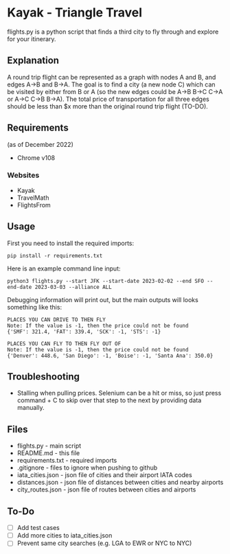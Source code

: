 # Kayak - Triangle Travel

flights.py is a python script that finds a third city to fly through and explore for your itinerary.

## Explanation

A round trip flight can be represented as a graph with nodes A and B, and edges A->B and B->A. The goal is to find a city (a new node C) which can be visited by either from B or A (so the new edges could be A->B B->C C->A or A->C C->B B->A). The total price of transportation for all three edges should be less than $x more than the original round trip flight (TO-DO).

## Requirements
(as of December 2022)
- Chrome v108

### Websites
- Kayak
- TravelMath
- FlightsFrom

## Usage

First you need to install the required imports:
```
pip install -r requirements.txt
```
Here is an example command line input: 
```
python3 flights.py --start JFK --start-date 2023-02-02 --end SFO --end-date 2023-03-03 --alliance ALL
```
Debugging information will print out, but the main outputs will looks something like this:
```
PLACES YOU CAN DRIVE TO THEN FLY
Note: If the value is -1, then the price could not be found
{'SMF': 321.4, 'FAT': 339.4, 'SCK': -1, 'STS': -1}

PLACES YOU CAN FLY TO THEN FLY OUT OF
Note: If the value is -1, then the price could not be found
{'Denver': 448.6, 'San Diego': -1, 'Boise': -1, 'Santa Ana': 350.0}
```

## Troubleshooting

- Stalling when pulling prices. Selenium can be a hit or miss, so just press command + C to skip over that step to the next by providing data manually.

## Files

- flights.py - main script
- README.md - this file
- requirements.txt - required imports
- .gitignore - files to ignore when pushing to github
- iata_cities.json - json file of cities and their airport IATA codes
- distances.json - json file of distances between cities and nearby airports
- city_routes.json - json file of routes between cities and airports

## To-Do

- [ ] Add test cases
- [ ] Add more cities to iata_cities.json
- [ ] Prevent same city searches (e.g. LGA to EWR or NYC to NYC)
